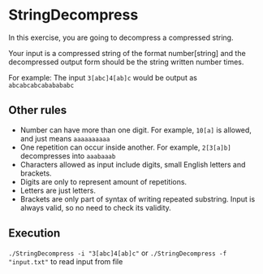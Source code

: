 # StringDecompress
In this exercise, you are going to decompress a compressed string.

Your input is a compressed string of the format number[string] and the decompressed output form should be the string written number times.

For example: The input `3[abc]4[ab]c` would be output as `abcabcabcababababc`

## Other rules
* Number can have more than one digit. For example, `10[a]` is allowed, and just means `aaaaaaaaaa`
* One repetition can occur inside another. For example, `2[3[a]b]` decompresses into `aaabaaab`
* Characters allowed as input include digits, small English letters and brackets.
* Digits are only to represent amount of repetitions.
* Letters are just letters.
* Brackets are only part of syntax of writing repeated substring. Input is always valid, so no need to check its validity.

## Execution
`./StringDecompress -i "3[abc]4[ab]c"` or `./StringDecompress -f "input.txt"` to read input from file
